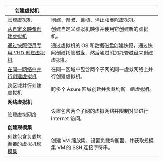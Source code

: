 | **创建虚拟机** || 
|---|---|
| [管理虚拟机][1] | 创建、修改、启动、停止和删除虚拟机。 |
| [从自定义映像创建虚拟机][2] | 创建自定义虚拟机映像并使用它创建新的虚拟机。 | 
| [通过快照使用专用 VHD 创建虚拟机][3] | 通过虚拟机的 OS 和数据磁盘创建快照，通过快照创建托管磁盘，然后通过附加托管磁盘来创建虚拟机。 |  
| [在同一网络中并行创建虚拟机][4] | 在同一区域中包含两个子网的同一虚拟网络上并行创建虚拟机。 |
| [跨区域并行创建虚拟机][5] | 跨多个 Azure 区域创建并负载均衡一组虚拟机。 |
| **网络虚拟机** || 
| [管理虚拟网络][6] | 设置包含两个子网的虚拟网络并限制对其进行 Internet 访问。 |
| **创建规模集** ||
| [创建包含负载均衡器的虚拟机规模集][7] | 创建 VM 缩放集、设置负载均衡器，并获取规模集 VM 的 SSH 连接字符串。 |

[1]: ../java-sdk-manage-virtual-machines.md
[2]: https://azure.microsoft.com/resources/samples/managed-disk-java-create-virtual-machine-using-custom-image/
[3]: https://azure.microsoft.com/resources/samples/managed-disk-java-create-virtual-machine-using-specialized-disk-from-vhd/
[4]: https://azure.microsoft.com/resources/samples/compute-java-manage-virtual-machines-in-parallel/
[5]: ../java-sdk-virtual-machines-in-parallel.md
[6]: ../java-sdk-manage-virtual-networks.md
[7]: ../java-sdk-manage-vm-scalesets.md